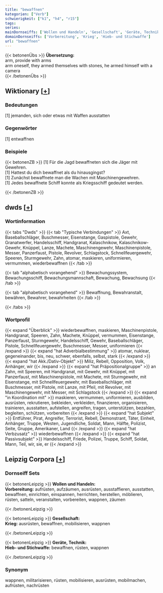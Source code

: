 ```yaml
---
title: "bewaffnen"
kategorien: ["Verb"]
schwierigkeit: ["k1", "h4", "r15"]
tags:
series:
mainDornseiffs: ['Wollen und Handeln', 'Gesellschaft', 'Geräte, Technik']
domainDornseiffs: ['Vorbereitung', 'Krieg', 'Hieb- und Stichwaffe']
url: "bewaffnen"
---
```


{{< betonenÜbs >}}
**Übersetzung:**  
arm, provide  with arms  
arm oneself, they armed themselves with stones, he armed himself with a camera  
{{< /betonenÜbs >}}

## Wiktionary [[+](https://de.wiktionary.org/wiki/bewaffnen)]

### Bedeutungen
[1] jemanden, sich oder etwas mit Waffen ausstatten  

### Gegenwörter
[1] entwaffnen  

### Beispiele
{{< betonenZB >}}
[1] Für die Jagd bewaffneten sich die Jäger mit Gewehren.  
[1] Hattest du dich bewaffnet als du hinausgingst?  
[1] Zunächst bewaffnete man die Wachen mit Maschinengewehren.  
[1] Jedes bewaffnete Schiff konnte als Kriegsschiff gedeutet werden.  

{{< /betonenZB >}}


## dwds [[+](https://www.dwds.de/wb/bewaffnen)]

### Wortinformation
{{< tabs "Dwds" >}}
{{< tab "Typische Verbindungen" >}}
Axt, Baseballschläger, Buschmesser, Eisenstange, Gaspistole, Gewehr, Granatwerfer, Handelsschiff, Handgranat, Kalaschnikow, Kalaschnikow-Gewehr, Knüppel, Lanze, Machete, Maschinengewehr, Maschinenpistole, Messer, Panzerfaust, Pistole, Revolver, Schlagstock, Schnellfeuergewehr, Speeren, Sturmgewehr, Zahn, atomar, maskieren, uniformieren, vermummen, wiederbewaffnen
{{< /tab >}}

{{< tab "alphabetisch vorangehend" >}}
Bewachungssystem, Bewachungsschiff, Bewachungsmannschaft, Bewachung, Bewachsung
{{< /tab >}}

{{< tab "alphabetisch vorangehend" >}}
Bewaffnung, Bewahranstalt, bewähren, Bewahrer, bewahrheiten
{{< /tab >}}

{{< /tabs >}}

### Wortprofil
{{< expand "Überblick" >}} wiederbewaffnen, maskieren, Maschinenpistole, Handgranat, Speeren, Zahn, Machete, Knüppel, vermummen, Eisenstange, Panzerfaust, Sturmgewehr, Handelsschiff, Gewehr, Baseballschläger, Pistole, Schnellfeuergewehr, Buschmesser, Messer, uniformieren {{< /expand >}}
{{< expand "hat Adverbialbestimmung" >}} atomar, nuklear, gegeneinander, bis, neu, schwer, ebenfalls, selbst, stark {{< /expand >}}
{{< expand "hat Akk./Dativ-Objekt" >}} Miliz, Rebell, Opposition, Volk, Anhänger, wir {{< /expand >}}
{{< expand "hat Präpositionalgruppe" >}} an Zahn, mit Speeren, mit Handgranat, mit Gewehr, mit Knüppel, mit Panzerfaust, mit Maschinenpistole, mit Machete, mit Sturmgewehr, mit Eisenstange, mit Schnellfeuergewehr, mit Baseballschläger, mit Buschmesser, mit Pistole, mit Lanze, mit Pfeil, mit Revolver, mit Maschinengewehr, mit Messer, mit Schlagstock {{< /expand >}}
{{< expand "in Koordination mit" >}} maskieren, vermummen, uniformieren, ausbilden, ausrüsten, rekrutieren, bekleiden, verkleiden, finanzieren, organisieren, trainieren, ausstatten, aufstellen, angreifen, tragen, unterstützen, bezahlen, begleiten, schützen, vorbereiten {{< /expand >}}
{{< expand "hat Subjekt" >}} Entführer, Pirat, Angreifer, Terrorist, Rebell, Demonstrant, Täter, Einheit, Anhänger, Truppe, Westen, Jugendliche, Soldat, Mann, Hälfte, Polizist, Seite, Gruppe, Amerikaner, Land {{< /expand >}}
{{< expand "hat Verbzusatz" >}} wiederbewaffnen {{< /expand >}}
{{< expand "hat Passivsubjekt" >}} Handelsschiff, Friede, Polizei, Truppe, Schiff, Soldat, Mann, Teil, wir, sie, er {{< /expand >}}

## Leipzig Corpora [[+](https://corpora.uni-leipzig.de/en/res?word=bewaffnen&corpusId=deu_newscrawl-public_2018)]

### Dornseiff Sets
{{< betonenLeipzig >}}
**Wollen und Handeln:**  
**Vorbereitung:** aufrüsten, aufzäumen, ausrüsten, ausstaffieren, ausstatten, bewaffnen, einrichten, einspannen, herrichten, herstellen, möblieren, rüsten, satteln, veranstalten, vorbereiten, wappnen, zäumen  

{{< /betonenLeipzig >}}


{{< betonenLeipzig >}}
**Gesellschaft:**  
**Krieg:** ausrüsten, bewaffnen, mobilisieren, wappnen  

{{< /betonenLeipzig >}}


{{< betonenLeipzig >}}
**Geräte, Technik:**  
**Hieb- und Stichwaffe:** bewaffnen, rüsten, wappnen  

{{< /betonenLeipzig >}}

### Synonym
wappnen, militarisieren, rüsten, mobilisieren, ausrüsten, mobilmachen, aufrüsten, nachrüsten

